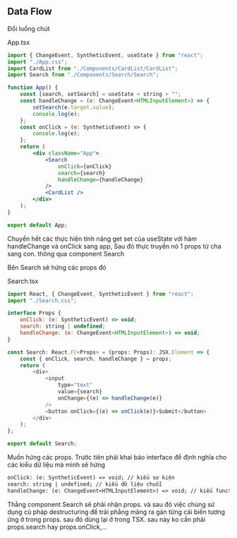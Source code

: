 ## Data Flow

Đổi luồng chút

App.tsx

```jsx
import { ChangeEvent, SyntheticEvent, useState } from "react";
import "./App.css";
import CardList from "./Components/CardList/CardList";
import Search from "./Components/Search/Search";

function App() {
    const [search, setSearch] = useState < string > "";
    const handleChange = (e: ChangeEvent<HTMLInputElement>) => {
        setSearch(e.target.value);
        console.log(e);
    };
    const onClick = (e: SyntheticEvent) => {
        console.log(e);
    };
    return (
        <div className="App">
            <Search
                onClick={onClick}
                search={search}
                handleChange={handleChange}
            />
            <CardList />
        </div>
    );
}

export default App;
```

Chuyển hết các thực hiện tính năng get set của useState với hàm handleChange và onClick sang app, Sau đó thực truyền nó 1 props từ cha sang con. thông qua component Search

Bên Search sẽ hứng các props đó

Search.tsx

```js
import React, { ChangeEvent, SyntheticEvent } from "react";
import "./Search.css";

interface Props {
    onClick: (e: SyntheticEvent) => void;
    search: string | undefined;
    handleChange: (e: ChangeEvent<HTMLInputElement>) => void;
}

const Search: React.FC<Props> = (props: Props): JSX.Element => {
    const { onClick, search, handleChange } = props;
    return (
        <div>
            <input
                type="text"
                value={search}
                onChange={(e) => handleChange(e)}
            />
            <button onClick={(e) => onClick(e)}>Submit</button>
        </div>
    );
};

export default Search;
```

Muốn hứng các props. Trước tiên phải khai báo interface để định nghĩa cho các kiểu dữ liệu mà mình sẽ hứng

```txt
onClick: (e: SyntheticEvent) => void; // kiểu sư kiện
search: string | undefined; // kiểu dữ liệu chuỗi
handleChange: (e: ChangeEvent<HTMLInputElement>) => void; // kiểu function
```

Thằng component Search sẽ phải nhận props. và sau đó việc chúng sử dụng cú pháp destructuring để trải phẳng mảng ra gán từng cái biến tương ứng ở trong props. sau đó dùng lại ở trong TSX. sau này ko cần phải props.search hay props.onClick,...
